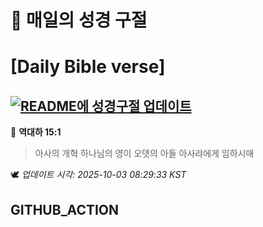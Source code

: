 # 🙏 매일의 성경 구절
# [Daily Bible verse]
## [![README에 성경구절 업데이트](https://github.com/DONGSUKA/first_test/actions/workflows/update-readme-bible.yml/badge.svg)](https://github.com/DONGSUKA/first_test/actions/workflows/update-readme-bible.yml)
<!-- START_BIBLE_VERSE -->
📖 **역대하 15:1**
> 아사의 개혁 하나님의 영이 오뎃의 아들 아사랴에게 임하시매

🕊️ _업데이트 시각: 2025-10-03 08:29:33 KST_
  <!-- END_BIBLE_VERSE -->
## GITHUB_ACTION
